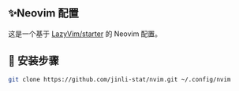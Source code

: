 ## ✨Neovim 配置

这是一个基于 [LazyVim/starter](https://github.com/LazyVim/starter) 的 Neovim 配置。



##  🚀 安装步骤

```bash
git clone https://github.com/jinli-stat/nvim.git ~/.config/nvim
```

